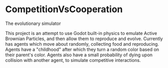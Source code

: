 # CompetitionVsCooperation
The evolutionary simulator

This project is an attempt to use Godot built-in physics to emulate Active Brownian Particles, and then allow them to reproduce and evolve.
Currently has agents which move about randomly, collecting food and reproducing.  Agents have a "childhood" after which they turn a random color based on their parent's color.  Agents also have a small probability of dying upon collision with another agent, to simulate competitive interactions.
